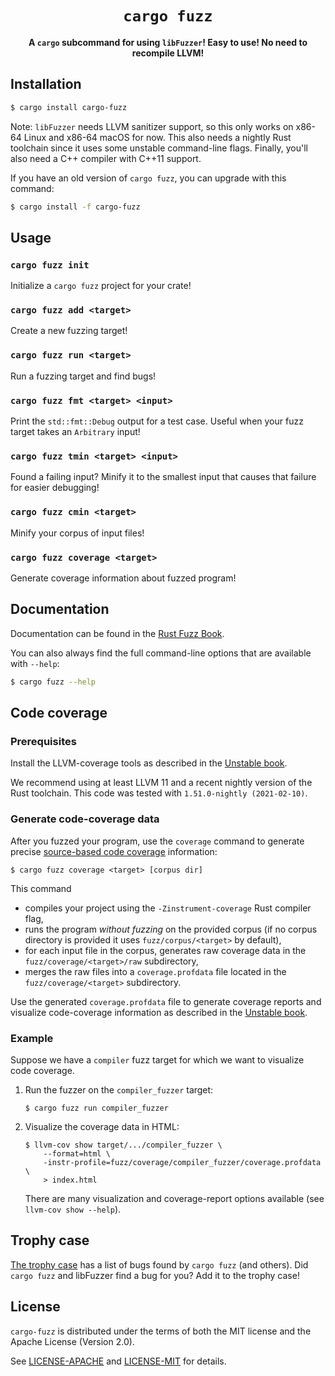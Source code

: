 <div align="center">
  <h1><code>cargo fuzz</code></h1>

  <p><b>A <code>cargo</code> subcommand for using <code>libFuzzer</code>! Easy to use! No need to recompile LLVM!</b></p>
</div>

## Installation

```sh
$ cargo install cargo-fuzz
```

Note: `libFuzzer` needs LLVM sanitizer support, so this only works on x86-64
Linux and x86-64 macOS for now. This also needs a nightly Rust toolchain since
it uses some unstable command-line flags. Finally, you'll also need a C++
compiler with C++11 support.

If you have an old version of `cargo fuzz`, you can upgrade with this command:

```sh
$ cargo install -f cargo-fuzz
```

## Usage

### `cargo fuzz init`

Initialize a `cargo fuzz` project for your crate!

### `cargo fuzz add <target>`

Create a new fuzzing target!

### `cargo fuzz run <target>`

Run a fuzzing target and find bugs!

### `cargo fuzz fmt <target> <input>`

Print the `std::fmt::Debug` output for a test case. Useful when your fuzz target
takes an `Arbitrary` input!

### `cargo fuzz tmin <target> <input>`

Found a failing input? Minify it to the smallest input that causes that failure
for easier debugging!

### `cargo fuzz cmin <target>`

Minify your corpus of input files!

### `cargo fuzz coverage <target>`

Generate coverage information about fuzzed program!

## Documentation

Documentation can be found in the [Rust Fuzz
Book](https://rust-fuzz.github.io/book/cargo-fuzz.html).

You can also always find the full command-line options that are available with
`--help`:

```sh
$ cargo fuzz --help
```

## Code coverage

### Prerequisites
Install the LLVM-coverage tools as described in the [Unstable book](https://doc.rust-lang.org/beta/unstable-book/compiler-flags/source-based-code-coverage.html#installing-llvm-coverage-tools).

We recommend using at least LLVM 11 and a recent nightly version of the Rust toolchain.
This code was tested with `1.51.0-nightly (2021-02-10)`.

### Generate code-coverage data

After you fuzzed your program, use the `coverage` command to generate precise
[source-based code coverage](https://blog.rust-lang.org/inside-rust/2020/11/12/source-based-code-coverage.html)
information:
```
$ cargo fuzz coverage <target> [corpus dir]
```
This command

- compiles your project using the `-Zinstrument-coverage` Rust compiler flag,
- runs the program _without fuzzing_ on the provided corpus (if no corpus directory is provided it uses `fuzz/corpus/<target>` by default),
- for each input file in the corpus, generates raw coverage data in the `fuzz/coverage/<target>/raw` subdirectory,
- merges the raw files into a `coverage.profdata` file located in the `fuzz/coverage/<target>` subdirectory.

Use the generated `coverage.profdata` file to generate coverage reports and visualize code-coverage information
as described in the [Unstable book](https://doc.rust-lang.org/beta/unstable-book/compiler-flags/source-based-code-coverage.html#creating-coverage-reports).

### Example

Suppose we have a `compiler` fuzz target for which we want to visualize code coverage.

1. Run the fuzzer on the `compiler_fuzzer` target:

   `$ cargo fuzz run compiler_fuzzer`

2. Visualize the coverage data in HTML:

   ```
   $ llvm-cov show target/.../compiler_fuzzer \
       --format=html \
       -instr-profile=fuzz/coverage/compiler_fuzzer/coverage.profdata \
       > index.html
   ```
   
   There are many visualization and coverage-report options available (see `llvm-cov show --help`).

## Trophy case

[The trophy case](https://github.com/rust-fuzz/trophy-case) has a list of bugs
found by `cargo fuzz` (and others). Did `cargo fuzz` and libFuzzer find a bug
for you? Add it to the trophy case!

## License

`cargo-fuzz` is distributed under the terms of both the MIT license and the
Apache License (Version 2.0).

See [LICENSE-APACHE](./LICENSE-APACHE) and [LICENSE-MIT](./LICENSE-MIT) for
details.
